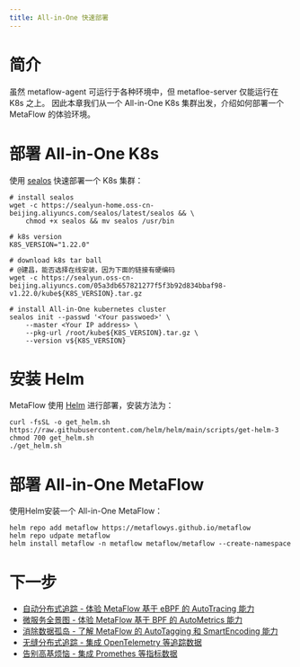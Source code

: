 ```yaml
---
title: All-in-One 快速部署
---
```


# 简介

虽然 metaflow-agent 可运行于各种环境中，但 metafloe-server 仅能运行在 K8s 之上。
因此本章我们从一个 All-in-One K8s 集群出发，介绍如何部署一个 MetaFlow 的体验环境。

# 部署 All-in-One K8s

使用 [sealos](https://github.com/labring/sealos) 快速部署一个 K8s 集群：
```console
# install sealos
wget -c https://sealyun-home.oss-cn-beijing.aliyuncs.com/sealos/latest/sealos && \
    chmod +x sealos && mv sealos /usr/bin

# k8s version
K8S_VERSION="1.22.0"

# download k8s tar ball
# @建昌，能否选择在线安装，因为下面的链接有硬编码
wget -c https://sealyun.oss-cn-beijing.aliyuncs.com/05a3db657821277f5f3b92d834bbaf98-v1.22.0/kube${K8S_VERSION}.tar.gz

# install All-in-One kubernetes cluster
sealos init --passwd '<Your passwoed>' \
	--master <Your IP address> \
	--pkg-url /root/kube${K8S_VERSION}.tar.gz \
	--version v${K8S_VERSION}
```

# 安装 Helm

MetaFlow 使用 [Helm](https://helm.sh/) 进行部署，安装方法为：
```console
curl -fsSL -o get_helm.sh https://raw.githubusercontent.com/helm/helm/main/scripts/get-helm-3
chmod 700 get_helm.sh
./get_helm.sh
```

# 部署 All-in-One MetaFlow

使用Helm安装一个 All-in-One MetaFlow：
```console
helm repo add metaflow https://metaflowys.github.io/metaflow
helm repo udpate metaflow
helm install metaflow -n metaflow metaflow/metaflow --create-namespace
```

# 下一步

- [自动分布式追踪 - 体验 MetaFlow 基于 eBPF 的 AutoTracing 能力](../auto-tracing/overview.html)
- [微服务全景图 - 体验 MetaFlow 基于 BPF 的 AutoMetrics 能力](../auto-metrics/overview.html)
- [消除数据孤岛 - 了解 MetaFlow 的 AutoTagging 和 SmartEncoding 能力](../auto-tagging/elimilate-data-silos.html)
- [无缝分布式追踪 - 集成 OpenTelemetry 等追踪数据](../integration/tracing/overview.html)
- [告别高基烦恼 - 集成 Promethes 等指标数据](../integration/metrics/overview.html)

